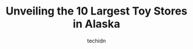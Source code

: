 ---
layout: ampstory
image: https://i0.wp.com/paketmu.com/wp-content/uploads/2023/06/santa-claus-house-0-in-alaska-1686372678.jpeg?resize=640,853
author: techidn
featured: false
description: Explore the diverse Toy Store scene in Alaska, home to an incredible selection of 10 establishments catering to every taste. Whether youre in search of iconic favorites or undiscovered trea
title: Unveiling the 10 Largest Toy Stores in Alaska
cover:
   title: Unveiling the 10 Largest Toy Stores in Alaska
   subtitle: RICKPATE
   background: https://paketmu.com/wp-content/uploads/2023/06/santa-claus-house-0-in-alaska-1686372678.jpeg

pages: 
 - layout: thirds
   top: <h1>#1 Santa Claus House</h1>
   bottom: "<p>Its Santas spot in North Pole. So make a point to stop by and grab some true holiday cheer that only Santa and the Sweet Shops delicious candied treats can deliver.I al</p>"
   background: https://paketmu.com/wp-content/uploads/2023/06/santa-claus-house-1-in-alaska-1686372679.jpeg
   backgroundblur: true
 - layout: thirds
   top: <h1>#2 Barnes & Noble</h1>
   bottom: "<p>We have been to Barnes& Noble in many different states. This particular one had an outstanding selection of crossword puzzle books. When I say outstanding, I really mean </p>"
   background: https://paketmu.com/wp-content/uploads/2023/06/santa-claus-house-2-in-alaska-1686372680.jpeg
   cta:
      link: https://paketmu.com/unveiling-the-10-largest-toy-stores-in-alaska/
      text: Unveiling the 10 Largest Toy Stores in Alaska
 - layout: thirds
   top: <h1>#3 BOSCOS</h1>
   bottom: "<p>Let me start by saying, for what Boscos offer, they are 5 star. Its for what they dont offer that caused me to offer only 4 stars.First, let me say the store is very w</p>"
   background: https://paketmu.com/wp-content/uploads/2023/06/santa-claus-house-3-in-alaska-1686372680.jpeg
   cta:
      link: https://paketmu.com/unveiling-the-10-largest-toy-stores-in-alaska/
      text: Unveiling the 10 Largest Toy Stores in Alaska
 - layout: thirds
   top: <h1>#4 Target</h1>
   bottom: "<p>150 W 100th Ave STE A, Anchorage, AK 99515, United States</p>"
   background: https://images.unsplash.com/photo-1534312527009-56c7016453e6?ixlib=rb-4.0.3&ixid=MnwxMjA3fDB8MHxwaG90by1wYWdlfHx8fGVufDB8fHx8&auto=format&fit=crop&w=640&h=853&q=80
   cta:
      link: https://paketmu.com/unveiling-the-10-largest-toy-stores-in-alaska/
      text: Unveiling the 10 Largest Toy Stores in Alaska
 - layout: thirds
   top: <h1>#5 Castle Megastore - Anchorage, AK</h1>
   bottom: "<p>1851 E 5th Ave, Anchorage, AK 99501, United States</p>"
   background: https://images.unsplash.com/photo-1574169208507-84376144848b?ixlib=rb-4.0.3&ixid=MnwxMjA3fDB8MHxwaG90by1wYWdlfHx8fGVufDB8fHx8&auto=format&fit=crop&w=640&h=853&q=80
   cta:
      link: https://paketmu.com/unveiling-the-10-largest-toy-stores-in-alaska/
      text: Unveiling the 10 Largest Toy Stores in Alaska
 - layout: thirds
   top: <h1>#6 The Comic Shop</h1>
   bottom: "<p>418 3rd St #5b, Fairbanks, AK 99701, United States</p>"
   background: https://images.unsplash.com/photo-1541356665065-22676f35dd40?ixlib=rb-4.0.3&ixid=MnwxMjA3fDB8MHxwaG90by1wYWdlfHx8fGVufDB8fHx8&auto=format&fit=crop&w=640&h=853&q=80
   cta:
      link: https://paketmu.com/unveiling-the-10-largest-toy-stores-in-alaska/
      text: Unveiling the 10 Largest Toy Stores in Alaska
 - layout: thirds
   top: <h1>#7 Anchorage House of Hobbies</h1>
   bottom: "<p>2803 Spenard Rd, Anchorage, AK 99503, United States</p>"
   background: https://images.unsplash.com/photo-1608411404720-c8f0417bcdba?ixlib=rb-4.0.3&ixid=MnwxMjA3fDB8MHxwaG90by1wYWdlfHx8fGVufDB8fHx8&auto=format&fit=crop&w=640&h=853&q=80
   cta:
      link: https://paketmu.com/unveiling-the-10-largest-toy-stores-in-alaska/
      text: Unveiling the 10 Largest Toy Stores in Alaska
 - layout: thirds
   middle: Continue reading...
   background: https://images.unsplash.com/photo-1632260260864-caf7fde5ec36?ixlib=rb-4.0.3&ixid=MnwxMjA3fDB8MHxwaG90by1wYWdlfHx8fGVufDB8fHx8&auto=format&fit=crop&w=640&h=853&q=80
   cta:
      link: https://paketmu.com/unveiling-the-10-largest-toy-stores-in-alaska/
      text: Unveiling the 10 Largest Toy Stores in Alaska
      
---